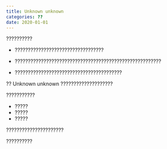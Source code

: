 ```yaml
---
title: Unknown unknown
categories: ??
date: 2020-01-01
---
```


??????????

* ??????????????????????????????????

* ????????????????????????????????????????????????????????

* ?????????????????????????????????????????

?? Unknown unknown ????????????????????

???????????
* ?????
* ?????
* ?????

??????????????????????

??????????











